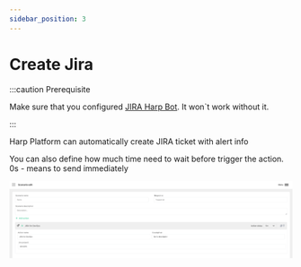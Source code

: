 ```yaml
---
sidebar_position: 3
---
```


# Create Jira

:::caution Prerequisite

Make sure that you configured [JIRA Harp Bot](../configure-bots/jira.md). It won`t work without it.

:::

Harp Platform can automatically create JIRA ticket with alert info

You can also define how much time need to wait before trigger the action. 0s - means to send immediately

![img_8.png](img_8.png)